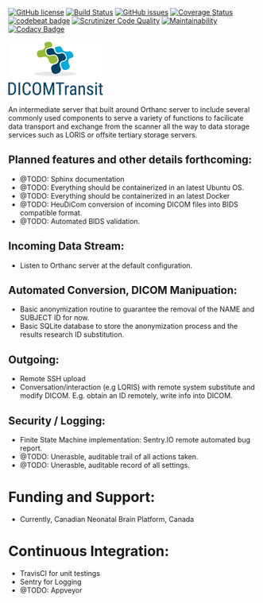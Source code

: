[![GitHub license](https://img.shields.io/github/license/CNBP/DICOMTransit.svg)](https://github.com/CNBP/DICOMTransit/blob/master/LICENSE) [![Build Status](https://travis-ci.com/CNBP/DICOMTransit.svg?branch=master)](https://travis-ci.com/CNBP/DICOMTransit) [![GitHub issues](https://img.shields.io/github/issues/CNBP/DICOMTransit.svg)](https://github.com/CNBP/DICOMTransit/issues) [![Coverage Status](https://coveralls.io/repos/github/CNBP/DICOMTransit/badge.svg?branch=DICOMAnonimization)](https://coveralls.io/github/CNBP/DICOMTransit?branch=DICOMAnonimization) [![codebeat badge](https://codebeat.co/badges/77d7fbdb-2823-49f2-a311-2eea70d4eb28)](https://codebeat.co/projects/github-com-cnbp-dicomtransit-master) [![Scrutinizer Code Quality](https://scrutinizer-ci.com/g/CNBP/DICOMTransit/badges/quality-score.png?b=master)](https://scrutinizer-ci.com/g/CNBP/DICOMTransit/?branch=master) [![Maintainability](https://api.codeclimate.com/v1/badges/36f48abc2a8c3802914a/maintainability)](https://codeclimate.com/github/CNBP/DICOMTransit/maintainability) [![Codacy Badge](https://api.codacy.com/project/badge/Grade/03a4b7ba72c54989ad8f063693184c04)](https://www.codacy.com/app/dyt811/DICOMTransit?utm_source=github.com&amp;utm_medium=referral&amp;utm_content=CNBP/DICOMTransit&amp;utm_campaign=Badge_Grade) 

![DICOMTranist Logo](https://github.com/CNBP/DICOMTransit/blob/master/logo.png)

An intermediate server that built around Orthanc server to include several commonly used components to serve a variety of functions to facilicate data transport and exchange from the scanner all the way to data storage services such as LORIS or offsite tertiary storage servers. 


## Planned features and other details forthcoming:
- @TODO: Sphinx documentation
- @TODO: Everything should be containerized in an latest Ubuntu OS.
- @TODO: Everything should be containerized in an latest Docker
- @TODO: HeuDiCom conversion of incoming DICOM files into BIDS compatible format.
- @TODO: Automated BIDS validation. 


## Incoming Data Stream:
- Listen to Orthanc server at the default configuration.  


## Automated Conversion, DICOM Manipuation:
- Basic anonymization routine to guarantee the removal of the NAME and SUBJECT ID for now. 
- Basic SQLite database to store the anonymization process and the results research ID substitution. 

## Outgoing:
- Remote SSH upload
- Conversation/interaction (e.g LORIS) with remote system substitute and modify DICOM. E.g. obtain an ID remotely, write info into DICOM. 

## Security / Logging:
- Finite State Machine implementation: Sentry.IO remote automated bug report. 
- @TODO: Unerasble, auditable trail of all actions taken.
- @TODO: Unerasble, auditable record of all settings.

# Funding and Support:
* Currently, Canadian Neonatal Brain Platform, Canada

# Continuous Integration:
- TravisCI for unit testings
- Sentry for Logging
- @TODO: Appveyor
